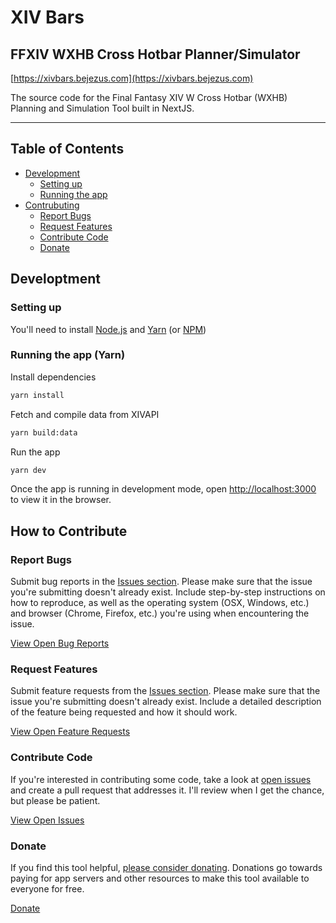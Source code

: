 # XIV Bars
## FFXIV WXHB Cross Hotbar Planner/Simulator

[https://xivbars.bejezus.com](https://xivbars.bejezus.com)

The source code for the Final Fantasy XIV W Cross Hotbar (WXHB) Planning and Simulation Tool built in NextJS.

---

## Table of Contents

- [Development](#development)
  - [Setting up](#setting-up)
  - [Running the app](#running-the-app)
- [Contrubuting](#contributing)
  - [Report Bugs](#report-bugs)
  - [Request Features](#request-features)
  - [Contribute Code](#contribute-code)
  - [Donate](#donate)

## Developtment

### Setting up

You'll need to install [Node.js](https://nodejs.org/) and [Yarn](https://yarnpkg.com/) (or [NPM](https://docs.npmjs.com/downloading-and-installing-node-js-and-npm))

### Running the app (Yarn)

Install dependencies

```bash
yarn install
```

Fetch and compile data from XIVAPI
```bash
yarn build:data
```

Run the app

```bash
yarn dev
```

Once the app is running in development mode, open [http://localhost:3000](http://localhost:5000) to view it in the browser.

## How to Contribute

### Report Bugs

Submit bug reports in the [Issues section](https://github.com/bdejesus/xiv-bars/issues). Please make sure that the issue you're submitting doesn't already exist. Include step-by-step instructions on how to reproduce, as well as the operating system (OSX, Windows, etc.) and browser (Chrome, Firefox, etc.) you're using when encountering the issue.

[View Open Bug Reports](https://github.com/bdejesus/xiv-bars/issues?q=is%3Aopen+is%3Aissue+label%3Abug)

### Request Features

Submit feature requests from the [Issues section](https://github.com/bdejesus/xiv-bars/issues). Please make sure that the issue you're submitting doesn't already exist. Include a detailed description of the feature being requested and how it should work.

[View Open Feature Requests](https://github.com/bdejesus/xiv-bars/issues?q=is%3Aopen+is%3Aissue+label%3A%22feature+request%22)

### Contribute Code

If you're interested in contributing some code, take a look at [open issues](https://github.com/bdejesus/xiv-bars/issues) and create a pull request that addresses it. I'll review when I get the chance, but please be patient.

[View Open Issues](https://github.com/bdejesus/xiv-bars/issues)

### Donate

If you find this tool helpful, [please consider donating](https://www.buymeacoffee.com/bejezus). Donations go towards paying for app servers and other resources to make this tool available to everyone for free.

[Donate](https://www.buymeacoffee.com/bejezus)
